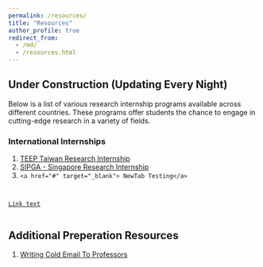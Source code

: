```yaml
---
permalink: /resources/
title: "Resources"
author_profile: true
redirect_from: 
  - /md/
  - /resources.html
---
```

## Under Construction (Updating Every Night)

Below is a list of various research internship programs available across different countries. These programs offer students the chance to engage in cutting-edge research in a variety of fields.

### International Internships

1. [TEEP Taiwan Research Internship](https://www.linkedin.com/posts/bythebug_fully-funded-research-internship-in-activity-7139944390327705600-yk62?utm_source=share&utm_medium=member_desktop)
2. [SIPGA - Singapore Research Internship](https://www.linkedin.com/posts/bythebug_fully-funded-internship-stipend-123067-activity-7180221483850334208-MmrM?utm_source=share&utm_medium=member_desktop)
3. `<a href="#" target="_blank"> NewTab Testing</a>`

<pre class="!overflow-visible"><div class="dark bg-gray-950 contain-inline-size rounded-md border-[0.5px] border-token-border-medium relative"><div class="overflow-y-auto p-4" dir="ltr"><code class="!whitespace-pre hljs language-html">

<a href="https://example.com" target="_blank">Link text</a>

</code></div></div></pre>

## Additional Preperation Resources

1. [Writing Cold Email To Professors](https://www.linkedin.com/posts/bythebug_writing-a-cold-email-to-a-professor-can-be-activity-7030775386183524352-eU81?utm_source=share&utm_medium=member_desktop)
